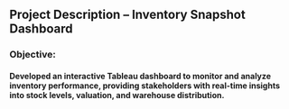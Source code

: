 ## Project Description – Inventory Snapshot Dashboard

### Objective:
#### Developed an interactive Tableau dashboard to monitor and analyze inventory performance, providing stakeholders with real-time insights into stock levels, valuation, and warehouse distribution.
